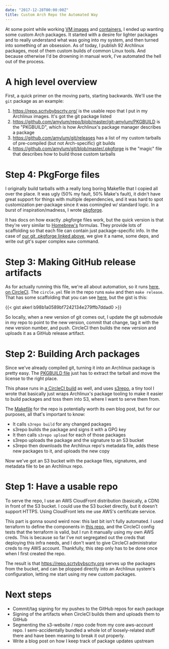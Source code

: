 ```yaml
---
date: "2017-12-28T00:00:00Z"
title: Custom Arch Repo the Automated Way
---
```


At some point while working [VM images](/2014/12/17/dock0-round-2/) and [containers](/2014/12/20/building-software-with-containers/), I ended up wanting some custom Arch packages. It started with a desire for lighter packages and to really understand what was going into my system, and then turned into something of an obsession. As of today, I publish 92 Archlinux packages, most of them custom builds of common Linux tools. And because otherwise I'd be drowning in manual work, I've automated the hell out of the process.

<!--more-->

A high level overview
===========

First, a quick primer on the moving parts, starting backwards. We'll use the `git` package as an example:

1. <https://repo.scrtybybscrty.org/> is the usable repo that I put in my Archlinux images. It's got the git package listed
2. <https://github.com/amylum/repo/blob/master/git-amylum/PKGBUILD> is the "PKGBUILD", which is how Archlinux's package manager describes a package
3. <https://github.com/amylum/git/releases> has a list of my custom tarballs of pre-compiled (but not Arch-specific) git builds
4. <https://github.com/amylum/git/blob/master/.pkgforge> is the "magic" file that describes how to build those custom tarballs

Step 4: PkgForge files
==========

I originally build tarballs with a really long boring Makefile that I copied all over the place. It was ugly (50% my fault, 50% Make's fault), it didn't have great support for things with multiple dependencies, and it was hard to spot customization per-package since it was comingled w/ standard logic. In a burst of inspiration/madness, I wrote [pkgforge](https://github.com/akerl/pkgforge).

It has docs on how exactly .pkgforge files work, but the quick version is that they're very similar to [Homebrew's](https://github.com/homebrew/brew) formulas. They provide lots of scaffolding so that each file can contain just package-specific info. In the case of [our git .pkgforge linked above](https://github.com/amylum/git/blob/master/.pkgforge), we give it a name, some deps, and write out git's super complex `make` command.

Step 3: Making GitHub release artifacts
===========

As for actually running this file, we're all about automation, so it runs [here, on CircleCI](https://circleci.com/gh/amylum/git). The `circle.yml` file in the repo runs `make` and then `make release`. That has some scaffolding that you can see [here](https://github.com/amylum/pkgforge-helper/blob/master/Makefile), but the gist is this:

{{< gist akerl b98b1a0589bf7242134e279ffb7ddad0 >}}

So locally, when a new version of git comes out, I update the git submodule in my repo to point to the new version, commit that change, tag it with the new version number, and push. CircleCI then builds the new version and uploads it as a GitHub release artifact.

Step 2: Building Arch packages
===========

Since we've already compiled git, turning it into an Archlinux package is pretty easy. The [PKGBUILD file](https://github.com/amylum/repo/blob/master/git-amylum/PKGBUILD) just has to extract the tarball and move the license to the right place.

This phase runs in [a CircleCI build](https://circleci.com/gh/amylum/repo) as well, and uses [s3repo](https://github.com/amylum/s3repo), a tiny tool I wrote that basically just wraps Archlinux's package tooling to make it easier to build packages and toss them into S3, where I want to serve them from.

The [Makefile](https://github.com/amylum/repo/blob/master/Makefile) for the repo is potentially worth its own blog post, but for our purposes, all that's important to know:

* It calls `s3repo build` for any changed packages
* s3repo builds the package and signs it with a GPG key
* It then calls `s3repo upload` for each of those packages
* s3repo uploads the package and the signature to an S3 bucket
* s3repo then downloads the Archlinux repo's metadata file, adds these new packages to it, and uploads the new copy

Now we've got an S3 bucket with the package files, signatures, and metadata file to be an Archlinux repo.

Step 1: Have a usable repo
===========

To serve the repo, I use an AWS CloudFront distribution (basically, a CDN) in front of the S3 bucket. I could use the S3 bucket directly, but it doesn't support HTTPS. Using CloudFront lets me use AWS's certificate service.

This part is gonna sound weird now: this last bit isn't fully automated. I used terraform to define the components in [this repo](https://github.com/akerl/aws-account/blob/master/amylum/repo/main.tf), and the CircleCI config tests that the terraform is valid, but I run it manually using my own AWS creds. This is because so far I've not segregated out the creds that deploying this infra needs, and I don't want to give CircleCI administrator creds to my AWS account. Thankfully, this step only has to be done once when I first created the repo.

The result is that <https://repo.scrtybybscrty.org> serves up the packages from the bucket, and can be plopped directly into an Archlinux system's configuration, letting me start using my new custom packages.

Next steps
==========

* Commit/tag signing for my pushes to the GitHub repos for each package
* Signing of the artifacts when CircleCI builds them and uploads them to GitHub
* Segmenting the s3-website / repo code from my core aws-account repo. I semi-accidentally bundled a whole lot of loosely-related stuff there and have been meaning to break it out properly.
* Write a blog post on how I keep track of package updates upstream

